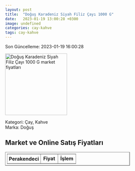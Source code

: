 ```yaml
---
layout: post
title:  "Doğuş Karadeniz Siyah Filiz Çayı 1000 G"
date:   2023-01-19 13:00:28 +0300
image: undefined
categories: cay-kahve
tags: cay-kahve
---
```


Son Güncelleme: 2023-01-19 16:00:28

<img src="undefined" width="200" alt="Doğuş Karadeniz Siyah Filiz Çayı 1000 G market fiyatları" />

Kategori: Çay, Kahve
<br />
Marka: Doğuş

<h2>Market ve Online Satış Fiyatları</h2>

<table border="1" style="padding: 5px;width:80%;">
  <tr>
    <td style="padding: 5px;"><strong>Perakendeci</strong></td>
    <td><strong>Fiyat</strong></td>
    <td><strong>İşlem</strong></td>
  </tr>
  
</table>
